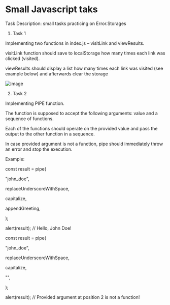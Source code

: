 # Small Javascript taks

Task Description: small tasks practicing on Error.Storages

1. Task 1

Implementing two functions in index.js – visitLink and viewResults.

visitLink function should save to localStorage how many times each link was clicked (visited).

viewResults should display a list how many times each link was visited (see example below) and afterwards clear the storage

![image](https://user-images.githubusercontent.com/87691625/178937395-fbda3916-14e9-405a-ae48-89357b63bbd8.png)

2. Task 2

Implementing PIPE function.

The function is supposed to accept the following arguments: value and a sequence of functions.

Each of the functions should operate on the provided value and pass the output to the other function in a sequence. 

In case provided argument is not a function, pipe should immediately throw an error and stop the execution.

Example:

const result = pipe(

  "john_doe",
  
  replaceUnderscoreWithSpace,
  
  capitalize,
  
  appendGreeting,
  
);

alert(result); // Hello, John Doe!

const result = pipe(

  "john_doe",
  
  replaceUnderscoreWithSpace,
  
  capitalize,
  
  "",
  
);

alert(result); // Provided argument at position 2 is not a function!

